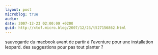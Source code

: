 ```yaml
---
layout: post
microblog: true
audio: 
date: 2007-12-23 02:00:00 +0200
guid: http://xtof.micro.blog/2007/12/23/t527156862.html
---
```

sauvegarde du macbook avant de partir à l'aventure pour une installation leopard. des suggestions pour pas tout planter ?
